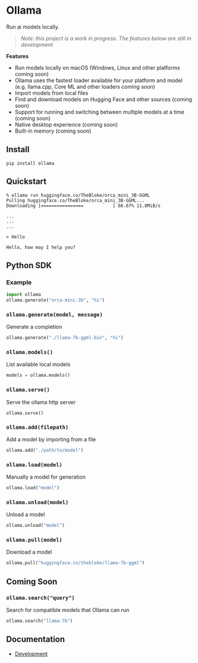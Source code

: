 # Ollama

Run ai models locally.

> _Note: this project is a work in progress. The features below are still in development_

**Features**

- Run models locally on macOS (Windows, Linux and other platforms coming soon)
- Ollama uses the fastest loader available for your platform and model (e.g. llama.cpp, Core ML and other loaders coming soon)
- Import models from local files
- Find and download models on Hugging Face and other sources (coming soon)
- Support for running and switching between multiple models at a time (coming soon)
- Native desktop experience (coming soon)
- Built-in memory (coming soon)

## Install

```
pip install ollama
```

## Quickstart

```
% ollama run huggingface.co/TheBloke/orca_mini_3B-GGML
Pulling huggingface.co/TheBloke/orca_mini_3B-GGML...
Downloading [================           ] 66.67% 11.8MiB/s

...
...
...

> Hello

Hello, how may I help you?
```

## Python SDK

### Example

```python
import ollama
ollama.generate("orca-mini-3b", "hi")
```

### `ollama.generate(model, message)`

Generate a completion

```python
ollama.generate("./llama-7b-ggml.bin", "hi")
```

### `ollama.models()`

List available local models

```python
models = ollama.models()
```

### `ollama.serve()`

Serve the ollama http server

```
ollama.serve()
```

### `ollama.add(filepath)`

Add a model by importing from a file

```python
ollama.add("./path/to/model")
```

### `ollama.load(model)`

Manually a model for generation

```python
ollama.load("model")
```

### `ollama.unload(model)`

Unload a model

```python
ollama.unload("model")
```

### `ollama.pull(model)`

Download a model

```python
ollama.pull("huggingface.co/thebloke/llama-7b-ggml")
```

## Coming Soon

### `ollama.search("query")`

Search for compatible models that Ollama can run

```python
ollama.search("llama-7b")
```

## Documentation

- [Development](docs/development.md)
